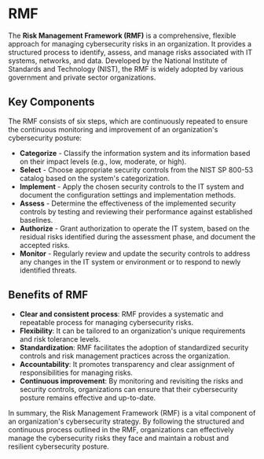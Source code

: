 # RMF

The **Risk Management Framework (RMF)** is a comprehensive, flexible approach for managing cybersecurity risks in an organization. It provides a structured process to identify, assess, and manage risks associated with IT systems, networks, and data. Developed by the National Institute of Standards and Technology (NIST), the RMF is widely adopted by various government and private sector organizations.

## Key Components

The RMF consists of six steps, which are continuously repeated to ensure the continuous monitoring and improvement of an organization's cybersecurity posture:

- **Categorize** - Classify the information system and its information based on their impact levels (e.g., low, moderate, or high).
- **Select** - Choose appropriate security controls from the NIST SP 800-53 catalog based on the system's categorization.
- **Implement** - Apply the chosen security controls to the IT system and document the configuration settings and implementation methods.
- **Assess** - Determine the effectiveness of the implemented security controls by testing and reviewing their performance against established baselines.
- **Authorize** - Grant authorization to operate the IT system, based on the residual risks identified during the assessment phase, and document the accepted risks.
- **Monitor** - Regularly review and update the security controls to address any changes in the IT system or environment or to respond to newly identified threats.

## Benefits of RMF

- **Clear and consistent process**: RMF provides a systematic and repeatable process for managing cybersecurity risks.
- **Flexibility**: It can be tailored to an organization's unique requirements and risk tolerance levels.
- **Standardization**: RMF facilitates the adoption of standardized security controls and risk management practices across the organization.
- **Accountability**: It promotes transparency and clear assignment of responsibilities for managing risks.
- **Continuous improvement**: By monitoring and revisiting the risks and security controls, organizations can ensure that their cybersecurity posture remains effective and up-to-date.

In summary, the Risk Management Framework (RMF) is a vital component of an organization's cybersecurity strategy. By following the structured and continuous process outlined in the RMF, organizations can effectively manage the cybersecurity risks they face and maintain a robust and resilient cybersecurity posture.
